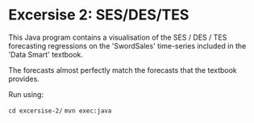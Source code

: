 # Excersise 2: SES/DES/TES

This Java program contains a visualisation of the SES / DES / TES forecasting regressions on the 'SwordSales' time-series included in the 'Data Smart' textbook.

The forecasts almost perfectly match the forecasts that the textbook provides.

Run using:

`cd excersise-2/`
`mvn exec:java`